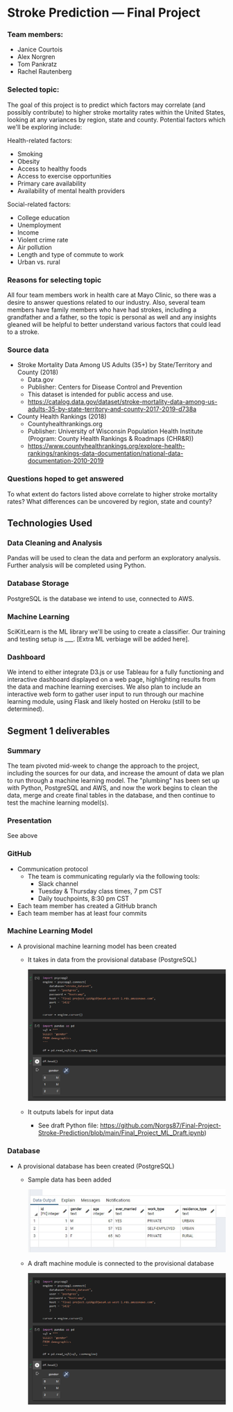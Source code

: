 # Stroke Prediction — Final Project

### Team members:
- Janice Courtois
- Alex Norgren
- Tom Pankratz
- Rachel Rautenberg

### Selected topic:
The goal of this project is to predict which factors may correlate (and possibly contribute) to higher stroke mortality rates within the United States, looking at any variances by region, state and county. Potential factors which we'll be exploring include:

Health-related factors:
- Smoking
- Obesity
- Access to healthy foods
- Access to exercise opportunities
- Primary care availability
- Availability of mental health providers

Social-related factors:
- College education
- Unemployment
- Income	
- Violent crime rate
- Air pollution
- Length and type of commute to work
- Urban vs. rural

### Reasons for selecting topic
All four team members work in health care at Mayo Clinic, so there was a desire to answer questions related to our industry. Also, several team members have family members who have had strokes, including a grandfather and a father, so the topic is personal as well and any insights gleaned will be helpful to better understand various factors that could lead to a stroke.

### Source data

- Stroke Mortality Data Among US Adults (35+) by State/Territory and County (2018)
    - Data.gov
    - Publisher: Centers for Disease Control and Prevention
    - This dataset is intended for public access and use.
    - https://catalog.data.gov/dataset/stroke-mortality-data-among-us-adults-35-by-state-territory-and-county-2017-2019-d738a
- County Health Rankings (2018)
    - Countyhealthrankings.org
    - Publisher: University of Wisconsin Population Health Institute (Program: County Health Rankings & Roadmaps (CHR&R))
    - https://www.countyhealthrankings.org/explore-health-rankings/rankings-data-documentation/national-data-documentation-2010-2019

### Questions hoped to get answered
To what extent do factors listed above correlate to higher stroke mortality rates? What differences can be uncovered by region, state and county?

## Technologies Used

### Data Cleaning and Analysis
Pandas will be used to clean the data and perform an exploratory analysis. Further analysis will be completed using Python.

### Database Storage
PostgreSQL is the database we intend to use, connected to AWS.

### Machine Learning
SciKitLearn is the ML library we'll be using to create a classifier. Our training and testing setup is ___. [Extra ML verbiage will be added here].

### Dashboard
We intend to either integrate D3.js or use Tableau for a fully functioning and interactive dashboard displayed on a web page, highlighting results from the data and machine learning exercises. We also plan to include an interactive web form to gather user input to run through our machine learning module, using Flask and likely hosted on Heroku (still to be determined).

## Segment 1 deliverables

### Summary
The team pivoted mid-week to change the approach to the project, including the sources for our data, and increase the amount of data we plan to run through a machine learning model. The "plumbing" has been set up with Python, PostgreSQL and AWS, and now the work begins to clean the data, merge and create final tables in the database, and then continue to test the machine learning model(s).

### Presentation
See above

### GitHub

- Communication protocol
    - The team is communicating regularly via the following tools:
        - Slack channel
        - Tuesday & Thursday class times, 7 pm CST
        - Daily touchpoints, 8:30 pm CST
- Each team member has created a GitHub branch
- Each team member has at least four commits

### Machine Learning Model

- A provisional machine learning model has been created
    - It takes in data from the provisional database (PostgreSQL)

        ![Original attempt](Resources/updated_ML_to_Database.PNG)

    - It outputs labels for input data
        - See draft Python file: https://github.com/Norgs87/Final-Project-Stroke-Prediction/blob/main/Final_Project_ML_Draft.ipynb)

### Database

- A provisional database has been created (PostgreSQL)
    - Sample data has been added

        ![Original attempt](Resources/database_table1_mockup.jpg)

    - A draft machine module is connected to the provisional database

        ![Original attempt](Resources/updated_ML_to_Database.PNG)





